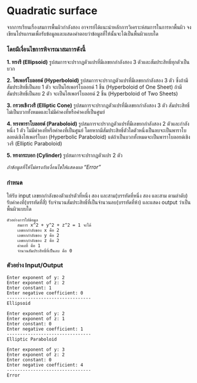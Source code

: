 # Quadratic surface
จากการเรียนเรื่องสมการพื้นผิวกำลังสอง อาจารย์ได้แนะนำหลักการวิเคราะห์สมการในการหาพื้นผิว จงเขียนโปรแกรมเพื่อรับข้อมูลและแสดงคำตอบว่าข้อมูลที่ให้นั้นจะได้เป็นพื้นผิวแบบใด 
### โดยมีเงื่อนไขการพิจารณาสมการดังนี้
**1. ทรงรี (Ellipsoid)**
รูปสมการจะปรากฏตัวแปรที่มีเลขยกกำลังสอง 3 ตัวและสัมประสิทธิ์ทุกตัวเป็นบวก

**2. ไฮเพอร์โบลอยด์ (Hyperboloid)**
รูปสมการจะปรากฏตัวแปรที่มีเลขยกกำลังสอง 3 ตัว ซึ่งถ้ามีสัมประสิทธิ์เป็นลบ 1 ตัว จะเป็นไฮเพอร์โบลอยด์ 1 ชิ้น (Hyperboloid of One Sheet) ถ้ามีสัมประสิทธิ์เป็นลบ 2 ตัว จะเป็นไฮเพอร์โบลอยด์ 2 ชิ้น (Hyperboloid of Two Sheets)

**3. กรวยเชิงวงรี (Elliptic Cone)**
รูปสมการจะปรากฏตัวแปรที่มีเลขยกกำลังสอง 3 ตัว สัมประสิทธิ์ไม่เป็นบวกทั้งหมดและไม่มีค่าคงที่หรือค่าคงที่เป็นศูนย์

**4. ทรงพาราโบลอยด์ (Paraboloid)**
รูปสมการจะปรากฏตัวแปรที่มีเลขยกกำลังสอง 2 ตัวและกำลังหนึ่ง 1 ตัว ไม่มีค่าคงที่หรือค่าคงที่เป็นศูนย์               โดยหากมีสัมประสิทธิ์ตัวใดตัวหนึ่งเป็นลบจะเป็นพาราโบลอยด์เชิงไฮเพอร์โบลา (Hyperbolic Paraboloid) แต่ถ้าเป็นบวกทั้งหมดจะเป็นพาราโบลอยด์เชิงวงรี (Elliptic Paraboloid)

**5. ทรงกระบอก (Cylinder)**
รูปสมการจะปรากฏตัวแปร 2 ตัว

*ถ้าข้อมูลที่ให้ไม่ตรงกับเงื่อนไขให้แสดงผล “Error”*
### กำหนด
ให้รับ input เลขยกกำลังของตัวแปรตัวที่หนึ่ง สอง และสาม(บรรทัดที่หนึ่ง สอง และสาม ตามลำดับ) รับค่าคงที่(บรรทัดที่สี่) รับจำนวนสัมประสิทธิ์ที่เป็นจำนวนลบ(บรรทัดที่ห้า) และแสดง output ว่าเป็นพื้นผิวแบบใด
```
ตัวอย่างการใส่ข้อมูล
    สมการ x^2 + y^2 + z^2 = 1 จะได้ 	
    เลขยกกำลังของ x คือ 2
    เลขยกกำลังของ y คือ 2
    เลขยกกำลังของ z คือ 2
    ค่าคงที่ คือ 1
    จำนวนสัมประสิทธิ์ที่เป็นลบ คือ 0
```
    
### ตัวอย่าง Input/Output
```Enter exponent of x: 2
Enter exponent of y: 2
Enter exponent of z: 2
Enter constant: 1
Enter negative coefficient: 0
--------------------------------
Ellipsoid
```
```Enter exponent of x: 2
Enter exponent of y: 2
Enter exponent of z: 1
Enter constant: 0
Enter negative coefficient: 1
--------------------------------
Elliptic Paraboloid
```
```Enter exponent of x: 3
Enter exponent of y: 3
Enter exponent of z: 2
Enter constant: 0
Enter negative coefficient: 4
--------------------------------
Error
```
